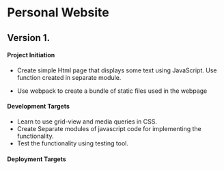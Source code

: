 # Personal Website

## Version 1.

#### Project Initiation
- Create simple Html page that displays some text using JavaScript. Use function created in separate module.

- Use webpack to create a bundle of static files used in the webpage

#### Development Targets

- Learn to use grid-view and media queries in CSS.
- Create Separate modules of javascript code for implementing the functionality.
- Test the functionality using testing tool.

#### Deployment Targets
